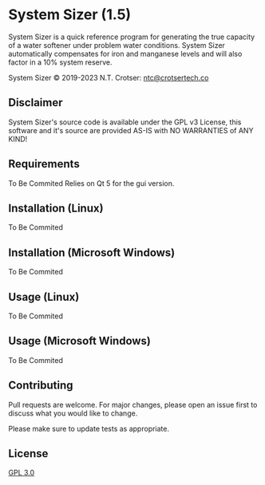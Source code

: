 # System Sizer (1.5)

System Sizer is a quick reference program for generating the true capacity of a water softener under problem water conditions. System Sizer automatically compensates for iron and manganese levels and will also factor in a 10% system reserve.

System Sizer © 2019-2023 N.T. Crotser: ntc@crotsertech.co

## Disclaimer

System Sizer's source code is available under the GPL v3 License, this software and it's source are provided AS-IS with NO WARRANTIES of ANY KIND!

## Requirements
To Be Commited
Relies on Qt 5 for the gui version.

## Installation (Linux)
To Be Commited

## Installation (Microsoft Windows)
To Be Commited

## Usage (Linux)
To Be Commited

## Usage (Microsoft Windows)
To Be Commited

## Contributing

Pull requests are welcome. For major changes, please open an issue first
to discuss what you would like to change.

Please make sure to update tests as appropriate.

## License

[GPL 3.0](https://www.gnu.org/licenses/gpl-3.0-standalone.html)
